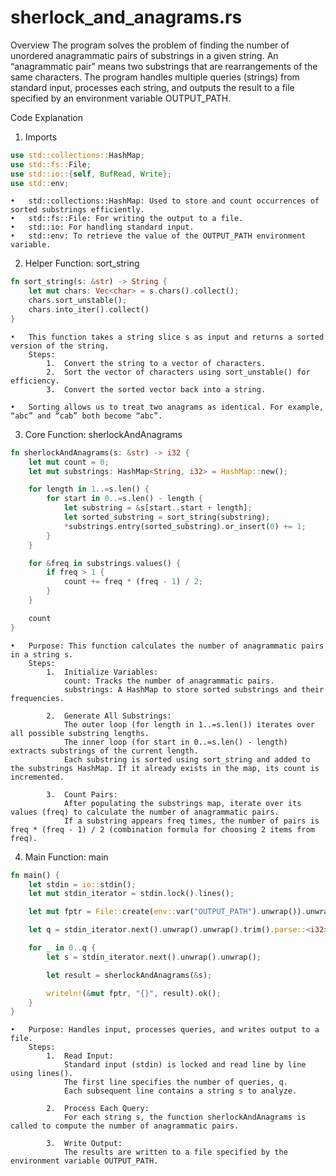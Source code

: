 # sherlock_and_anagrams.rs

Overview
The program solves the problem of finding the number of unordered anagrammatic pairs of substrings in a given string. An “anagrammatic pair” means two substrings that are rearrangements of the same characters.
The program handles multiple queries (strings) from standard input, processes each string, and outputs the result to a file specified by an environment variable OUTPUT_PATH.

Code Explanation

1. Imports
```rust 
use std::collections::HashMap;
use std::fs::File;
use std::io::{self, BufRead, Write};
use std::env;
```

	•	std::collections::HashMap: Used to store and count occurrences of sorted substrings efficiently.
	•	std::fs::File: For writing the output to a file.
	•	std::io: For handling standard input.
	•	std::env: To retrieve the value of the OUTPUT_PATH environment variable.

2. Helper Function: sort_string
```rust 
fn sort_string(s: &str) -> String {
    let mut chars: Vec<char> = s.chars().collect();
    chars.sort_unstable();
    chars.into_iter().collect()
}
```

	•	This function takes a string slice s as input and returns a sorted version of the string.
	    Steps:
	        1.	Convert the string to a vector of characters.
	        2.	Sort the vector of characters using sort_unstable() for efficiency.
	        3.	Convert the sorted vector back into a string.

	•	Sorting allows us to treat two anagrams as identical. For example, “abc” and “cab” both become “abc”.

3. Core Function: sherlockAndAnagrams
```rust
fn sherlockAndAnagrams(s: &str) -> i32 {
    let mut count = 0;
    let mut substrings: HashMap<String, i32> = HashMap::new();

    for length in 1..=s.len() {
        for start in 0..=s.len() - length {
            let substring = &s[start..start + length];
            let sorted_substring = sort_string(substring);
            *substrings.entry(sorted_substring).or_insert(0) += 1;
        }
    }

    for &freq in substrings.values() {
        if freq > 1 {
            count += freq * (freq - 1) / 2;
        }
    }

    count
}
```

	•	Purpose: This function calculates the number of anagrammatic pairs in a string s.
	    Steps:
	        1.	Initialize Variables:
	            count: Tracks the number of anagrammatic pairs.
	            substrings: A HashMap to store sorted substrings and their frequencies.

	        2.	Generate All Substrings:
	            The outer loop (for length in 1..=s.len()) iterates over all possible substring lengths.
	            The inner loop (for start in 0..=s.len() - length) extracts substrings of the current length.
            	Each substring is sorted using sort_string and added to the substrings HashMap. If it already exists in the map, its count is incremented.

	        3.	Count Pairs:
	            After populating the substrings map, iterate over its values (freq) to calculate the number of anagrammatic pairs.
	            If a substring appears freq times, the number of pairs is freq * (freq - 1) / 2 (combination formula for choosing 2 items from freq).

4. Main Function: main
```rust
fn main() {
    let stdin = io::stdin();
    let mut stdin_iterator = stdin.lock().lines();

    let mut fptr = File::create(env::var("OUTPUT_PATH").unwrap()).unwrap();

    let q = stdin_iterator.next().unwrap().unwrap().trim().parse::<i32>().unwrap();

    for _ in 0..q {
        let s = stdin_iterator.next().unwrap().unwrap();

        let result = sherlockAndAnagrams(&s);

        writeln!(&mut fptr, "{}", result).ok();
    }
}
```

	•	Purpose: Handles input, processes queries, and writes output to a file.
	    Steps:
	        1.	Read Input:
	            Standard input (stdin) is locked and read line by line using lines().
	            The first line specifies the number of queries, q.
	            Each subsequent line contains a string s to analyze.
	
            2.	Process Each Query:
	            For each string s, the function sherlockAndAnagrams is called to compute the number of anagrammatic pairs.
	
            3.	Write Output:
	            The results are written to a file specified by the environment variable OUTPUT_PATH.